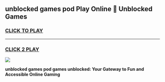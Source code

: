 
## unblocked games pod Play Online 👋 Unblocked Games
<h3>
<a href="https://premium.freeplayer.one?title=unblocked_games_pod&ref=19F">CLICK TO PLAY</a></h3>
<hr>

<h3>
<a href="https://premium.freeplayer.one?title=unblocked_games_pod&ref=19F">CLICK 2 PLAY</a>
  
</h3>

<a href="https://premium.freeplayer.one?title=unblocked_games_pod&ref=19F"><img src="https://clearcache.store/games.png"></a>


**unblocked games pod games unblocked: Your Gateway to Fun and Accessible Online Gaming**
